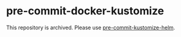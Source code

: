 # pre-commit-docker-kustomize

This repository is archived.
Please use [pre-commit-kustomize-helm](https://github.com/mcinquin/pre-commit-kustomize-helm).
